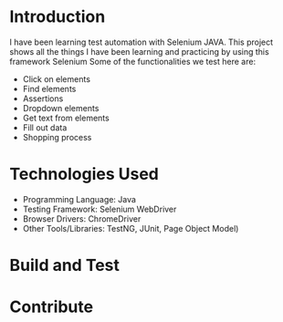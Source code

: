 # Introduction 
I have been learning test automation with Selenium JAVA. This project shows all the things I have been learning and practicing by using this framework Selenium
Some of the functionalities we test here are:
- Click on elements
- Find elements
- Assertions
- Dropdown elements
- Get text from elements
- Fill out data
- Shopping process

# Technologies Used
- Programming Language: Java
- Testing Framework: Selenium WebDriver
- Browser Drivers: ChromeDriver
- Other Tools/Libraries: TestNG, JUnit, Page Object Model)

# Build and Test


# Contribute